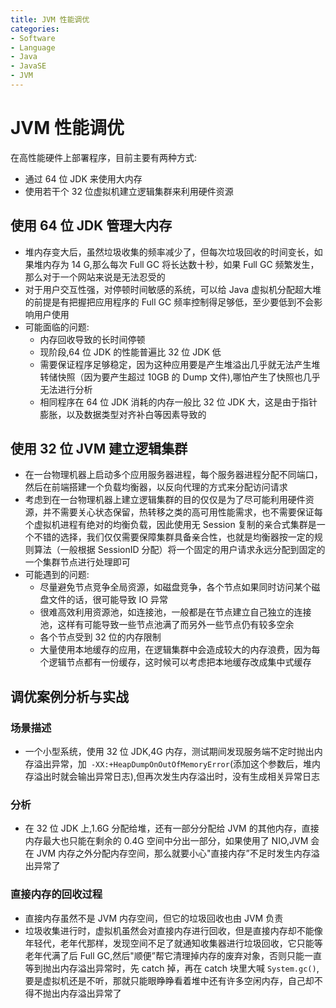 ```yaml
---
title: JVM 性能调优
categories:
- Software
- Language
- Java
- JavaSE
- JVM
---
```

# JVM 性能调优

在高性能硬件上部署程序，目前主要有两种方式:

- 通过 64 位 JDK 来使用大内存
- 使用若干个 32 位虚拟机建立逻辑集群来利用硬件资源

## 使用 64 位 JDK 管理大内存

- 堆内存变大后，虽然垃圾收集的频率减少了，但每次垃圾回收的时间变长，如果堆内存为 14 G,那么每次 Full GC 将长达数十秒，如果 Full GC 频繁发生，那么对于一个网站来说是无法忍受的
- 对于用户交互性强，对停顿时间敏感的系统，可以给 Java 虚拟机分配超大堆的前提是有把握把应用程序的 Full GC 频率控制得足够低，至少要低到不会影响用户使用
- 可能面临的问题:
  - 内存回收导致的长时间停顿
  - 现阶段,64 位 JDK 的性能普遍比 32 位 JDK 低
  - 需要保证程序足够稳定，因为这种应用要是产生堆溢出几乎就无法产生堆转储快照（因为要产生超过 10GB 的 Dump 文件),哪怕产生了快照也几乎无法进行分析
  - 相同程序在 64 位 JDK 消耗的内存一般比 32 位 JDK 大，这是由于指针膨胀，以及数据类型对齐补白等因素导致的

## 使用 32 位 JVM 建立逻辑集群

- 在一台物理机器上启动多个应用服务器进程，每个服务器进程分配不同端口，然后在前端搭建一个负载均衡器，以反向代理的方式来分配访问请求
- 考虑到在一台物理机器上建立逻辑集群的目的仅仅是为了尽可能利用硬件资源，并不需要关心状态保留，热转移之类的高可用性能需求，也不需要保证每个虚拟机进程有绝对的均衡负载，因此使用无 Session 复制的亲合式集群是一个不错的选择，我们仅仅需要保障集群具备亲合性，也就是均衡器按一定的规则算法（一般根据 SessionID 分配）将一个固定的用户请求永远分配到固定的一个集群节点进行处理即可
- 可能遇到的问题:
  - 尽量避免节点竞争全局资源，如磁盘竞争，各个节点如果同时访问某个磁盘文件的话，很可能导致 IO 异常
  - 很难高效利用资源池，如连接池，一般都是在节点建立自己独立的连接池，这样有可能导致一些节点池满了而另外一些节点仍有较多空余
  - 各个节点受到 32 位的内存限制
  - 大量使用本地缓存的应用，在逻辑集群中会造成较大的内存浪费，因为每个逻辑节点都有一份缓存，这时候可以考虑把本地缓存改成集中式缓存

## 调优案例分析与实战

### 场景描述

- 一个小型系统，使用 32 位 JDK,4G 内存，测试期间发现服务端不定时抛出内存溢出异常，加` -XX:+HeapDumpOnOutOfMemoryError`(添加这个参数后，堆内存溢出时就会输出异常日志),但再次发生内存溢出时，没有生成相关异常日志

### 分析

- 在 32 位 JDK 上,1.6G 分配给堆，还有一部分分配给 JVM 的其他内存，直接内存最大也只能在剩余的 0.4G 空间中分出一部分，如果使用了 NIO,JVM 会在 JVM 内存之外分配内存空间，那么就要小心"直接内存”不足时发生内存溢出异常了

### 直接内存的回收过程

- 直接内存虽然不是 JVM 内存空间，但它的垃圾回收也由 JVM 负责
- 垃圾收集进行时，虚拟机虽然会对直接内存进行回收，但是直接内存却不能像年轻代，老年代那样，发现空间不足了就通知收集器进行垃圾回收，它只能等老年代满了后 Full GC,然后"顺便”帮它清理掉内存的废弃对象，否则只能一直等到抛出内存溢出异常时，先 catch 掉，再在 catch 块里大喊 `System.gc()`,要是虚拟机还是不听，那就只能眼睁睁看着堆中还有许多空闲内存，自己却不得不抛出内存溢出异常了